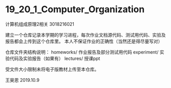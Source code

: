 # 19_20_1_Computer_Organization
计算机组成原理2相关
3018216021

建立一个仓库记录本学期的学习进程，每次作业文档源代码、测试用代码、实验及报告都会上传到这个仓库里。
本人不保证作业的正确性（当然还是得尽量写对）

仓库文件夹结构说明：
homeworks/           作业报告及部分测试用代码
experiment/          实验代码及实验报告（如果有）
lectures/            授课ppt

受文件大小限制未将电子版教材上传至本仓库。

王昊恩
2019.10.9
